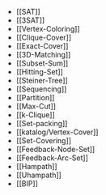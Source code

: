 - [[SAT]]
- [[3SAT]]
- [[Vertex-Coloring]]
- [[Clique-Cover]]
- [[Exact-Cover]]
- [[3D-Matching]]
- [[Subset-Sum]]
- [[Hitting-Set]]
- [[Steiner-Tree]]
- [[Sequencing]]
- [[Partition]]
- [[Max-Cut]]
- [[k-Clique]]
- [[Set-packing]]
- [[katalog/Vertex-Cover]]
- [[Set-Covering]]
- [[Feedback-Node-Set]]
- [[Feedback-Arc-Set]]
- [[Hampath]]
- [[Uhampath]]
- [[BIP]]